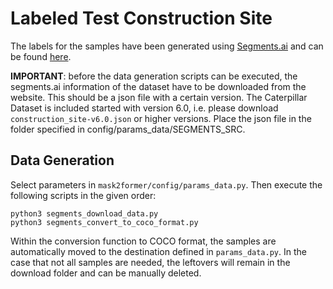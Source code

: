# Labeled Test Construction Site

The labels for the samples have been generated using [Segments.ai](https://segments.ai/) and can be found [here](https://segments.ai/leggedrobotics/construction_site/). 

**IMPORTANT**: before the data generation scripts can be executed, the segments.ai information of the dataset have to be downloaded from the website. This should be a json file with a certain version. The Caterpillar Dataset is included started with version 6.0, i.e. please download `construction_site-v6.0.json` or higher versions. Place the json file in the folder specified in config/params_data/SEGMENTS_SRC. 

## Data Generation
Select parameters in `mask2former/config/params_data.py`. Then execute the following scripts in the given order:

```
python3 segments_download_data.py
python3 segments_convert_to_coco_format.py
```

Within the conversion function to COCO format, the samples are automatically moved to the destination defined in `params_data.py`. 
In the case that not all samples are needed, the leftovers will remain in the download folder and can be manually deleted.